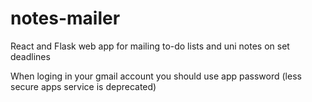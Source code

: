 # notes-mailer
React and Flask web app for mailing to-do lists and uni notes on set deadlines

When loging in your gmail account you should use app password (less secure apps service is deprecated)
